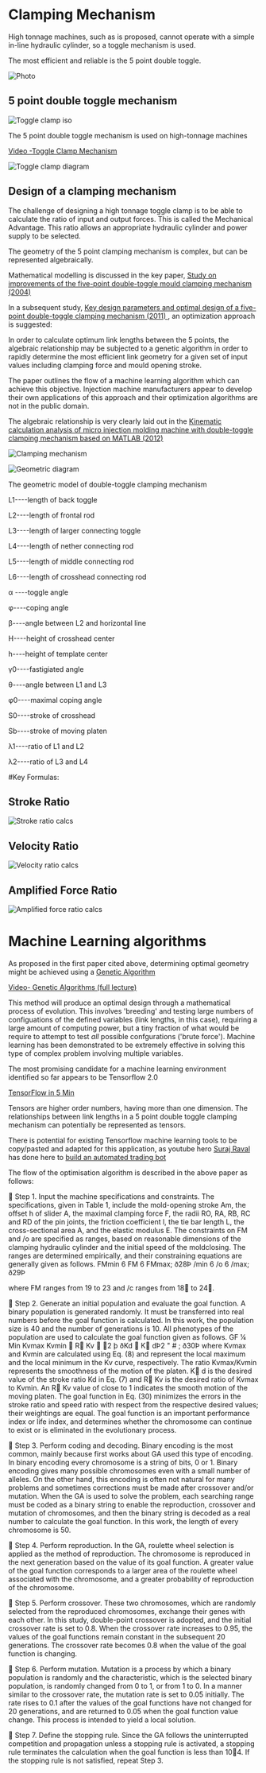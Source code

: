 # Clamping Mechanism

High tonnage machines, such as is proposed, cannot operate with a simple in-line hydraulic cylinder, so a toggle mechanism is used.

The most efficient and reliable is the 5 point double toggle.


![Photo](https://github.com/plastic-hub/products/blob/master/projects/industrial-injector/clamping-mechanism/unname-twin-toggle-clamp.gif)



## 5 point double toggle mechanism

![Toggle clamp iso](https://github.com/plastic-hub/products/blob/master/projects/industrial-injector/clamping-mechanism/Construction-of-Clamping-Unit.jpg)

The 5 point double toggle mechanism is used on high-tonnage machines

[Video -Toggle Clamp Mechanism](https://www.youtube.com/watch?v=w0k1a_s6GWk)

![Toggle clamp diagram](https://github.com/plastic-hub/products/blob/master/projects/industrial-injector/clamping-mechanism/clamping.gif)


## Design of a clamping mechanism

The challenge of designing a high tonnage toggle clamp is to be able to calculate the ratio of input and output forces. This is called the Mechanical Advantage. This ratio allows an appropriate hydraulic cylinder and power supply to be selected.


The geometry of the 5 point clamping mechanism is complex, but can be represented algebraically. 

Mathematical modelling is discussed in the key paper, [Study on improvements of the five-point double-toggle mould clamping mechanism (2004)](http://citeseerx.ist.psu.edu/viewdoc/download?doi=10.1.1.828.9042&rep=rep1&type=pdf)


In a subsequent study, [Key design parameters and optimal design of a five-point double-toggle clamping mechanism (2011) ](https://doi.org/10.1016/j.apm.2011.03.001), an optimization approach is suggested:

In order to calculate optimum link lengths between the 5 points, the algebraic relationship may be subjected to a genetic algorithm in order to rapidly determine the most efficient link geometry for a given set of input values including clamping force and mould opening stroke.

The paper outlines the flow of a machine learning algorithm which can achieve this objective. Injection machine manufacturers appear to develop their own applications of this approach and their optimization algorithms are not in the public domain.


The algebraic relationship is very clearly laid out in the [Kinematic calculation analysis of micro injection molding machine with double-toggle clamping mechanism based on MATLAB (2012)](http://citeseerx.ist.psu.edu/viewdoc/download?doi=10.1.1.876.19&rep=rep1&type=pdf) 

![Clamping mechanism](https://github.com/plastic-hub/products/blob/master/projects/industrial-injector/clamping-mechanism/double-toggle-clamping-mechanism.png)


![Geometric diagram](https://github.com/plastic-hub/products/blob/master/projects/industrial-injector/clamping-mechanism/geometrical-drawing-main.png)


The geometric model of double-toggle clamping mechanism

L1----length of back toggle 



L2----length of frontal rod

L3----length of larger connecting toggle

L4----length of nether connecting rod

L5----length of middle connecting rod

L6----length of crosshead connecting rod

α ----toggle angle

φ----coping angle

β----angle between L2 and horizontal line

H----height of crosshead center

h----height of template center

γ0----fastigiated angle

θ----angle between L1 and L3

φ0----maximal coping angle

S0----stroke of crosshead

Sb----stroke of moving platen

λ1----ratio of L1 and L2

λ2----ratio of L3 and L4


#Key Formulas:

## Stroke Ratio

![Stroke ratio calcs](https://github.com/plastic-hub/products/blob/master/projects/industrial-injector/clamping-mechanism/stroke-ratio-calcs.png)

## Velocity Ratio

![Velocity ratio calcs](https://github.com/plastic-hub/products/blob/master/projects/industrial-injector/clamping-mechanism/velocity-ratio-calcs.png)

## Amplified Force Ratio

![Amplified force ratio calcs](https://github.com/plastic-hub/products/blob/master/projects/industrial-injector/clamping-mechanism/amplified-force-ratio-calcs.png)



  
  
  # Machine Learning algorithms
  
As proposed in the first paper cited above, determining optimal geometry might be achieved using a [Genetic Algorithm](https://en.wikipedia.org/wiki/Genetic_algorithm) 
  
  [Video- Genetic Algorithms (full lecture)](https://www.youtube.com/watch?v=lpD38NxTOnk) 
  
  This method will produce an optimal design through a mathematical process of evolution. This involves 'breeding' and testing large numbers of configuations of the defined variables (link lengths, in this case), requiring a large amount of computing power, but a tiny fraction of what would be require to attempt to test *all* possible confgurations ('brute force'). Machine learning has been demonstrated to be extremely effective in solving this type of complex problem involving multiple variables.
  
    
  The most promising candidate for a machine learning environment identified so far appears to be Tensorflow 2.0
  
  [TensorFlow in 5 Min](https://www.youtube.com/watch?v=2FmcHiLCwTU&list=PL2-dafEMk2A7EEME489DsI468AB0wQsMV)
  
  Tensors are higher order numbers, having more than one dimension. The relationships between link lengths in a 5 point double toggle clamping mechanism can potentially be represented as tensors.
  
  There is potential for existing Tensorflow machine learning tools to be copy/pasted and adapted for this application, as youtube hero [Suraj Raval](https://www.youtube.com/channel/UCWN3xxRkmTPmbKwht9FuE5A) has done here to [build an automated trading bot](https://www.youtube.com/watch?v=HhqhFbwiaig)
  
  
  The flow of the optimisation algorithm is described in the above paper as follows:
  
 Step 1. Input the machine specifications and constraints. The specifications, given in Table 1, include the mold-opening
stroke Am, the offset h of slider A, the maximal clamping force F, the radii RO, RA, RB, RC and RD of the pin joints, the friction
coefficient l, the tie bar length L, the cross-sectional area A, and the elastic modulus E. The constraints on FM and /o are
specified as ranges, based on reasonable dimensions of the clamping hydraulic cylinder and the initial speed of the moldclosing.
The ranges are determined empirically, and their constraining equations are generally given as follows.
FMmin 6 FM 6 FMmax; ð28Þ
/min 6 /o 6 /max; ð29Þ

where FM ranges from 19 to 23 and /c ranges from 18 to 24.


 Step 2. Generate an initial population and evaluate the goal function. A binary population is generated randomly. It must be
transferred into real numbers before the goal function is calculated. In this work, the population size is 40 and the number
of generations is 10. All phenotypes of the population are used to calculate the goal function given as follows.
GF ¼ Min
Kvmax
Kvmin
 R
Kv
 2
þ ðKd  K
dÞ2
" #
; ð30Þ
where Kvmax and Kvmin are calculated using Eq. (8) and represent the local maximum and the local minimum in the Kv
curve, respectively. The ratio Kvmax/Kvmin represents the smoothness of the motion of the platen. K
d is the desired value
of the stroke ratio Kd in Eq. (7) and R
Kv is the desired ratio of Kvmax to Kvmin. An R
Kv value of close to 1 indicates the smooth
motion of the moving platen. The goal function in Eq. (30) minimizes the errors in the stroke ratio and speed ratio with
respect from the respective desired values; their weightings are equal. The goal function is an important performance index
or life index, and determines whether the chromosome can continue to exist or is eliminated in the evolutionary
process.


 Step 3. Perform coding and decoding. Binary encoding is the most common, mainly because first works about GA used this
type of encoding. In binary encoding every chromosome is a string of bits, 0 or 1. Binary encoding gives many possible
chromosomes even with a small number of alleles. On the other hand, this encoding is often not natural for many
problems and sometimes corrections must be made after crossover and/or mutation. When the GA is used to solve the problem, each searching range must be coded as a binary string to enable the reproduction, crossover and mutation of
chromosomes, and then the binary string is decoded as a real number to calculate the goal function. In this work, the
length of every chromosome is 50.


 Step 4. Perform reproduction. In the GA, roulette wheel selection is applied as the method of reproduction. The chromosome
is reproduced in the next generation based on the value of its goal function. A greater value of the goal function
corresponds to a larger area of the roulette wheel associated with the chromosome, and a greater probability of reproduction
of the chromosome.


 Step 5. Perform crossover. These two chromosomes, which are randomly selected from the reproduced chromosomes,
exchange their genes with each other. In this study, double-point crossover is adopted, and the initial crossover rate is
set to 0.8. When the crossover rate increases to 0.95, the values of the goal functions remain constant in the subsequent
20 generations. The crossover rate becomes 0.8 when the value of the goal function is changing.


 Step 6. Perform mutation. Mutation is a process by which a binary population is randomly and the characteristic, which is
the selected binary population, is randomly changed from 0 to 1, or from 1 to 0. In a manner similar to the crossover rate,
the mutation rate is set to 0.05 initially. The rate rises to 0.1 after the values of the goal functions have not changed for 20
generations, and are returned to 0.05 when the goal function value change. This process is intended to yield a local
solution.


 Step 7. Define the stopping rule. Since the GA follows the uninterrupted competition and propagation unless a stopping
rule is activated, a stopping rule terminates the calculation when the goal function is less than 104. If the stopping rule
is not satisfied, repeat Step 3.

  
  
